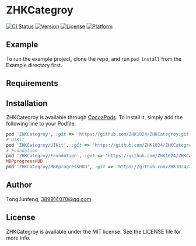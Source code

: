# ZHKCategroy

[![CI Status](https://img.shields.io/travis/TongJunfeng/ZHKCategroy.svg?style=flat)](https://travis-ci.org/TongJunfeng/ZHKCategroy)
[![Version](https://img.shields.io/cocoapods/v/ZHKCategroy.svg?style=flat)](https://cocoapods.org/pods/ZHKCategroy)
[![License](https://img.shields.io/cocoapods/l/ZHKCategroy.svg?style=flat)](https://cocoapods.org/pods/ZHKCategroy)
[![Platform](https://img.shields.io/cocoapods/p/ZHKCategroy.svg?style=flat)](https://cocoapods.org/pods/ZHKCategroy)

## Example

To run the example project, clone the repo, and run `pod install` from the Example directory first.

## Requirements

## Installation

ZHKCategroy is available through [CocoaPods](https://cocoapods.org). To install
it, simply add the following line to your Podfile:

```ruby
pod 'ZHKCategroy', :git => 'https://github.com/ZHK1024/ZHKCategroy.git'
# UIKit
pod 'ZHKCategroy/UIKit', :git => 'https://github.com/ZHK1024/ZHKCategroy.git'
# Foundation
pod 'ZHKCategroy/Foundation', :git => 'https://github.com/ZHK1024/ZHKCategroy.git'
MBPprogressHUD
pod 'ZHKCategroy/MBPprogressHUD', :git => 'https://github.com/ZHK1024/ZHKCategroy.git'
```

## Author

TongJunfeng, 389914070@qq.com

## License

ZHKCategroy is available under the MIT license. See the LICENSE file for more info.

